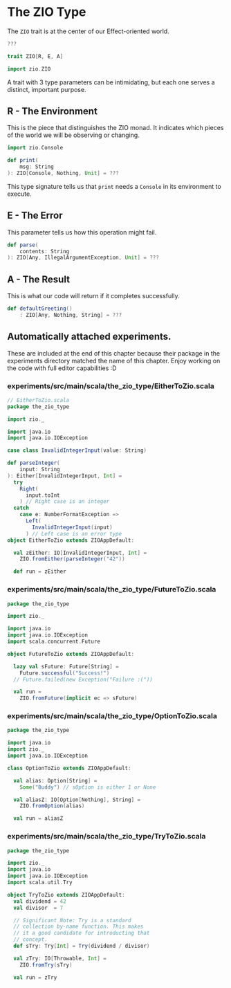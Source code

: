 # The ZIO Type

The `ZIO` trait is at the center of our Effect-oriented world.

```scala
???
```

```scala
trait ZIO[R, E, A]
```

```scala
import zio.ZIO
```

A trait with 3 type parameters can be intimidating, but each one serves a distinct, important purpose.

## R - The Environment

This is the piece that distinguishes the ZIO monad.
It indicates which pieces of the world we will be observing or changing.

```scala
import zio.Console

def print(
    msg: String
): ZIO[Console, Nothing, Unit] = ???
```

This type signature tells us that `print` needs a `Console` in its environment to execute.

## E - The Error

This parameter tells us how this operation might fail.

```scala
def parse(
    contents: String
): ZIO[Any, IllegalArgumentException, Unit] = ???
```

## A - The Result

This is what our code will return if it completes successfully.

```scala
def defaultGreeting()
    : ZIO[Any, Nothing, String] = ???
```


## Automatically attached experiments.
 These are included at the end of this
 chapter because their package in the
 experiments directory matched the name
 of this chapter. Enjoy working on the
 code with full editor capabilities :D

 

### experiments/src/main/scala/the_zio_type/EitherToZio.scala
```scala
// EitherToZio.scala
package the_zio_type

import zio._

import java.io
import java.io.IOException

case class InvalidIntegerInput(value: String)

def parseInteger(
    input: String
): Either[InvalidIntegerInput, Int] =
  try
    Right(
      input.toInt
    ) // Right case is an integer
  catch
    case e: NumberFormatException =>
      Left(
        InvalidIntegerInput(input)
      ) // Left case is an error type
object EitherToZio extends ZIOAppDefault:

  val zEither: IO[InvalidIntegerInput, Int] =
    ZIO.fromEither(parseInteger("42"))

  def run = zEither

```


### experiments/src/main/scala/the_zio_type/FutureToZio.scala
```scala
package the_zio_type

import zio._

import java.io
import java.io.IOException
import scala.concurrent.Future

object FutureToZio extends ZIOAppDefault:

  lazy val sFuture: Future[String] =
    Future.successful("Success!")
  // Future.failed(new Exception("Failure :("))

  val run =
    ZIO.fromFuture(implicit ec => sFuture)

```


### experiments/src/main/scala/the_zio_type/OptionToZio.scala
```scala
package the_zio_type

import java.io
import zio._
import java.io.IOException

class OptionToZio extends ZIOAppDefault:

  val alias: Option[String] =
    Some("Buddy") // sOption is either 1 or None

  val aliasZ: IO[Option[Nothing], String] =
    ZIO.fromOption(alias)

  val run = aliasZ

```


### experiments/src/main/scala/the_zio_type/TryToZio.scala
```scala
package the_zio_type

import zio._
import java.io
import java.io.IOException
import scala.util.Try

object TryToZio extends ZIOAppDefault:
  val dividend = 42
  val divisor  = 7

  // Significant Note: Try is a standard
  // collection by-name function. This makes
  // it a good candidate for introducting that
  // concept.
  def sTry: Try[Int] = Try(dividend / divisor)

  val zTry: IO[Throwable, Int] =
    ZIO.fromTry(sTry)

  val run = zTry

```

            